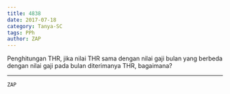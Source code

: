 ```yaml
---
title: 4838
date: 2017-07-18
category: Tanya-SC
tags: PPh
author: ZAP
---
```


Penghitungan THR, jika nilai THR sama dengan nilai gaji bulan yang berbeda dengan nilai gaji pada bulan diterimanya THR, bagaimana?

---



`ZAP`
